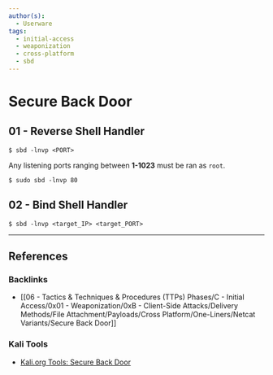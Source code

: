 ```yaml
---
author(s):
  - Userware
tags:
  - initial-access
  - weaponization
  - cross-platform
  - sbd
---
```

# Secure Back Door

## 01 - Reverse Shell Handler

```
$ sbd -lnvp <PORT>
```

Any listening ports ranging between **1-1023** must be ran as `root`.

```
$ sudo sbd -lnvp 80
```

## 02 - Bind Shell Handler

```
$ sbd -lnvp <target_IP> <target_PORT>
```

---
## References

### Backlinks

- [[06 - Tactics & Techniques & Procedures (TTPs) Phases/C - Initial Access/0x01 - Weaponization/0xB - Client-Side Attacks/Delivery Methods/File Attachment/Payloads/Cross Platform/One-Liners/Netcat Variants/Secure Back Door]]

### Kali Tools

- [Kali.org Tools: Secure Back Door](https://www.kali.org/tools/sbd/)